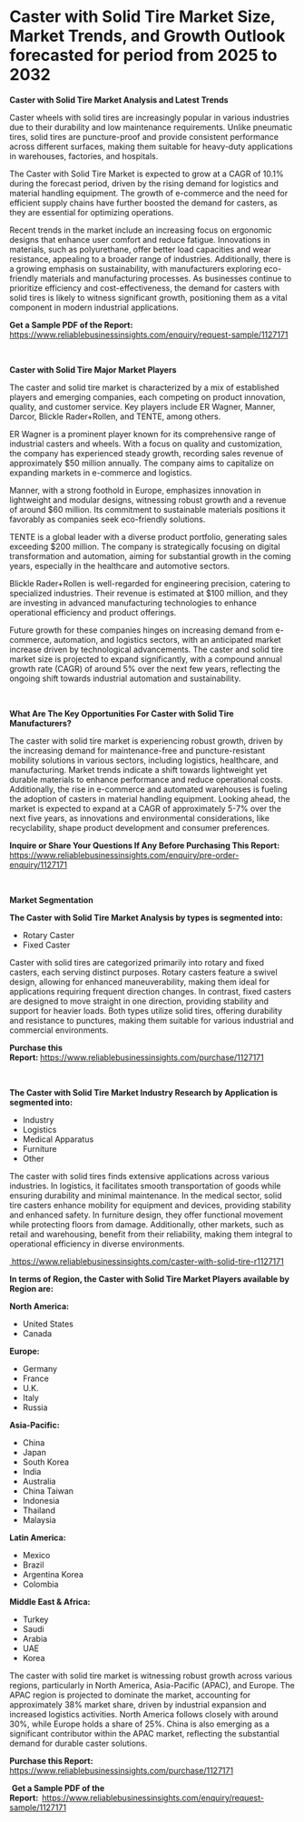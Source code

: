 <p><h1>Caster with Solid Tire Market Size, Market Trends, and Growth Outlook forecasted for period from 2025 to 2032</h1></p><p><strong>Caster with Solid Tire Market Analysis and Latest Trends</strong></p>
<p><p>Caster wheels with solid tires are increasingly popular in various industries due to their durability and low maintenance requirements. Unlike pneumatic tires, solid tires are puncture-proof and provide consistent performance across different surfaces, making them suitable for heavy-duty applications in warehouses, factories, and hospitals.</p><p>The Caster with Solid Tire Market is expected to grow at a CAGR of 10.1% during the forecast period, driven by the rising demand for logistics and material handling equipment. The growth of e-commerce and the need for efficient supply chains have further boosted the demand for casters, as they are essential for optimizing operations.</p><p>Recent trends in the market include an increasing focus on ergonomic designs that enhance user comfort and reduce fatigue. Innovations in materials, such as polyurethane, offer better load capacities and wear resistance, appealing to a broader range of industries. Additionally, there is a growing emphasis on sustainability, with manufacturers exploring eco-friendly materials and manufacturing processes. As businesses continue to prioritize efficiency and cost-effectiveness, the demand for casters with solid tires is likely to witness significant growth, positioning them as a vital component in modern industrial applications.</p></p>
<p><strong>Get a Sample PDF of the Report:&nbsp;</strong> <a href="https://www.reliablebusinessinsights.com/enquiry/request-sample/1127171?utm_campaign=3080&utm_medium=2&utm_source=Github&utm_content=ia&utm_term=12042025&utm_id=caster-with-solid-tire">https://www.reliablebusinessinsights.com/enquiry/request-sample/1127171</a></p>
<p>&nbsp;</p>
<p><strong>Caster with Solid Tire Major Market Players</strong></p>
<p><p>The caster and solid tire market is characterized by a mix of established players and emerging companies, each competing on product innovation, quality, and customer service. Key players include ER Wagner, Manner, Darcor, Blickle Rader+Rollen, and TENTE, among others. </p><p>ER Wagner is a prominent player known for its comprehensive range of industrial casters and wheels. With a focus on quality and customization, the company has experienced steady growth, recording sales revenue of approximately $50 million annually. The company aims to capitalize on expanding markets in e-commerce and logistics.</p><p>Manner, with a strong foothold in Europe, emphasizes innovation in lightweight and modular designs, witnessing robust growth and a revenue of around $60 million. Its commitment to sustainable materials positions it favorably as companies seek eco-friendly solutions.</p><p>TENTE is a global leader with a diverse product portfolio, generating sales exceeding $200 million. The company is strategically focusing on digital transformation and automation, aiming for substantial growth in the coming years, especially in the healthcare and automotive sectors.</p><p>Blickle Rader+Rollen is well-regarded for engineering precision, catering to specialized industries. Their revenue is estimated at $100 million, and they are investing in advanced manufacturing technologies to enhance operational efficiency and product offerings.</p><p>Future growth for these companies hinges on increasing demand from e-commerce, automation, and logistics sectors, with an anticipated market increase driven by technological advancements. The caster and solid tire market size is projected to expand significantly, with a compound annual growth rate (CAGR) of around 5% over the next few years, reflecting the ongoing shift towards industrial automation and sustainability.</p></p>
<p>&nbsp;</p>
<p><strong>What Are The Key Opportunities For Caster with Solid Tire Manufacturers?</strong></p>
<p><p>The caster with solid tire market is experiencing robust growth, driven by the increasing demand for maintenance-free and puncture-resistant mobility solutions in various sectors, including logistics, healthcare, and manufacturing. Market trends indicate a shift towards lightweight yet durable materials to enhance performance and reduce operational costs. Additionally, the rise in e-commerce and automated warehouses is fueling the adoption of casters in material handling equipment. Looking ahead, the market is expected to expand at a CAGR of approximately 5-7% over the next five years, as innovations and environmental considerations, like recyclability, shape product development and consumer preferences.</p></p>
<p><strong>Inquire or Share Your Questions If Any Before Purchasing This Report:</strong> <a href="https://www.reliablebusinessinsights.com/enquiry/pre-order-enquiry/1127171?utm_campaign=3080&utm_medium=2&utm_source=Github&utm_content=ia&utm_term=12042025&utm_id=caster-with-solid-tire">https://www.reliablebusinessinsights.com/enquiry/pre-order-enquiry/1127171</a></p>
<p>&nbsp;</p>
<p><strong>Market Segmentation</strong></p>
<p><strong>The Caster with Solid Tire Market Analysis by types is segmented into:</strong></p>
<p><ul><li>Rotary Caster</li><li>Fixed Caster</li></ul></p>
<p><p>Caster with solid tires are categorized primarily into rotary and fixed casters, each serving distinct purposes. Rotary casters feature a swivel design, allowing for enhanced maneuverability, making them ideal for applications requiring frequent direction changes. In contrast, fixed casters are designed to move straight in one direction, providing stability and support for heavier loads. Both types utilize solid tires, offering durability and resistance to punctures, making them suitable for various industrial and commercial environments.</p></p>
<p><strong>Purchase this Report:&nbsp;</strong><a href="https://www.reliablebusinessinsights.com/purchase/1127171?utm_campaign=3080&utm_medium=2&utm_source=Github&utm_content=ia&utm_term=12042025&utm_id=caster-with-solid-tire">https://www.reliablebusinessinsights.com/purchase/1127171</a></p>
<p>&nbsp;</p>
<p><strong>The Caster with Solid Tire Market Industry Research by Application is segmented into:</strong></p>
<p><ul><li>Industry</li><li>Logistics</li><li>Medical Apparatus</li><li>Furniture</li><li>Other</li></ul></p>
<p><p>The caster with solid tires finds extensive applications across various industries. In logistics, it facilitates smooth transportation of goods while ensuring durability and minimal maintenance. In the medical sector, solid tire casters enhance mobility for equipment and devices, providing stability and enhanced safety. In furniture design, they offer functional movement while protecting floors from damage. Additionally, other markets, such as retail and warehousing, benefit from their reliability, making them integral to operational efficiency in diverse environments.</p></p>
<p><a href="https://www.reliablebusinessinsights.com/caster-with-solid-tire-r1127171?utm_campaign=3080&utm_medium=2&utm_source=Github&utm_content=ia&utm_term=12042025&utm_id=caster-with-solid-tire">&nbsp;https://www.reliablebusinessinsights.com/caster-with-solid-tire-r1127171</a></p>
<p><strong>In terms of Region, the Caster with Solid Tire Market Players available by Region are:</strong></p>
<p>
    <p> <strong> North America: </strong>
        <ul>
            <li>United States</li>
            <li>Canada</li>
        </ul>
        </p> 
    <p> <strong> Europe: </strong>
        <ul>
            <li>Germany</li>
            <li>France</li>
            <li>U.K.</li>
            <li>Italy</li>
            <li>Russia</li>
        </ul>
        </p> 
    <p> <strong> Asia-Pacific: </strong>
        <ul>
            <li>China</li>
            <li>Japan</li>
            <li>South Korea</li>
            <li>India</li>
            <li>Australia</li>
            <li>China Taiwan</li>
            <li>Indonesia</li>
            <li>Thailand</li>
            <li>Malaysia</li>
        </ul>
        </p> 
    <p> <strong> Latin America: </strong>
        <ul>
            <li>Mexico</li>
            <li>Brazil</li>
            <li>Argentina Korea</li>
            <li>Colombia</li>
        </ul>
        </p> 
    <p> <strong> Middle East & Africa: </strong>
        <ul>
            <li>Turkey</li>
            <li>Saudi</li>
            <li>Arabia</li>
            <li>UAE</li>
            <li>Korea</li>
        </ul>
    </p>
    </p>
<p><p>The caster with solid tire market is witnessing robust growth across various regions, particularly in North America, Asia-Pacific (APAC), and Europe. The APAC region is projected to dominate the market, accounting for approximately 38% market share, driven by industrial expansion and increased logistics activities. North America follows closely with around 30%, while Europe holds a share of 25%. China is also emerging as a significant contributor within the APAC market, reflecting the substantial demand for durable caster solutions.</p></p>
<p><strong>Purchase this Report: </strong><a href="https://www.reliablebusinessinsights.com/purchase/1127171?utm_campaign=3080&utm_medium=2&utm_source=Github&utm_content=ia&utm_term=12042025&utm_id=caster-with-solid-tire">https://www.reliablebusinessinsights.com/purchase/1127171</a></p>
<p>&nbsp;<strong>Get a Sample PDF of the Report:&nbsp;&nbsp;</strong><a href="https://www.reliablebusinessinsights.com/enquiry/request-sample/1127171?utm_campaign=3080&utm_medium=2&utm_source=Github&utm_content=ia&utm_term=12042025&utm_id=caster-with-solid-tire">https://www.reliablebusinessinsights.com/enquiry/request-sample/1127171</a></p>
<p><strong></strong></p>
<p><p></p><p></p><p></p></p>